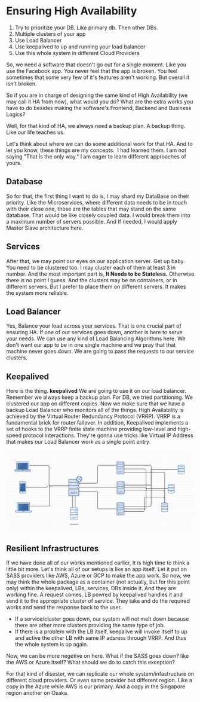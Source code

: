 # Ensuring High Availability


1. Try to prioritize your DB. Like primary db. Then other DBs.
2. Multiple clusters of your app
3. Use Load Balancer
4. Use keepalived to up and running your load balancer
5. Use this whole system in different Cloud Providers 


So, we need a software that doesn't go out for a single moment. Like you use the Facebook app. You never feel that the app is broken. You feel sometimes that some very few of it's features aren't working. But overall it isn't broken.

So if you are in charge of designing the same kind of High Availability (we may call it HA from now), what would you do? What are the extra works you have to do besides making the software's Frontend, Backend and Business Logics?

Well, for that kind of HA, we always need a backup plan. A backup thing. Like our life teaches us. 

Let's think about where we can do some additional work for that HA. 
And to let you know, these things are my concepts.  I had learned them. I am not saying "That is the only way." I am eager to learn different approaches of yours.

## Database
So for that, the first thing I want to do is, I may shard my DataBase on their priority. Like the Microservices, where different data needs to be in touch with their close one, those are the tables that may stand on the same database. That would be like closely coupled data. I would break them into a maximum number of servers possible. And If needed, I would apply Master Slave architecture here.

## Services
After that, we may point our eyes on our application server. Get up baby. You need to be clustered too. I may cluster each of them at least 3 in number. 
And the most important part is, **It Needs to be Stateless.** Otherwise there is no point I guess. And the clusters may be on containers, or in different servers. But I prefer to place them on different servers. It makes the system more reliable. 

## Load Balancer
Yes, Balance your load across your services. That is one crucial part of ensuring HA. If one of our services goes down, another is here to serve your needs. We can use any kind of Load Balancing Algorithms here. We don't want our app to be in one single machine and we pray that that machine never goes down. We are going to pass the requests to our service clusters.

## Keepalived
Here is the thing. **keepalived**
We are going to use it on our load balancer. Remember we always keep a backup plan. For DB, we tried partitioning. We clustered our app on different copies. Now we make sure that we have a backup Load Balancer who monitors all of the things.
High Availability is achieved by the Virtual Router Redundancy Protocol (VRRP). VRRP is a fundamental brick for router failover. In addition, Keepalived implements a set of hooks to the VRRP finite state machine providing low-level and high-speed protocol interactions. They're gonna use tricks like Virtual IP Address that makes our Load Balancer work as a single point entry. 

![alt text](https://github.com/Masum-Osman/system-design-playground/blob/master/High%20Availability/HA-Sketch.JPG?raw=true)

## Resilient Infrastructures
If we have done all of our works mentioned earlier, It is high time to think a little bit more. 
Let's think all of our setups is like an app itself. Let it put on SASS providers like AWS, Azure or GCP to make the app work. 
So now, we may think the whole package as a container (not actually, but for this point only) within the keepalived, LBs, services, DBs inside it. And they are working fine. A request comes, LB powred by keepalived handles it and send it to the appropriate cluster of service. They take and do the required works and send the response back to the user. 
+ If a service/cluster goes down, our system will not melt down because there are other more clusters providing the same type of job. 
+ If there is a problem with the LB itself, keepalive will invoke itself to up and active the other LB with same IP adsress through VRRP. And thus the whole system is up again.

Now, we can be more negetive on here. What if the SASS goes down? like the AWS or Azure itself? What should we do to catch this exception? 

For that kind of disester, we can replicate our whole system/infastructure on different cloud providers. Or even same provider but different region. Like a copy in the Azure while AWS is our primary. And a copy in the Singapore region another on Osaka.


#### 